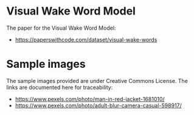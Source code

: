 # Visual Wake Word Model

The paper for the Visual Wake Word Model:
* https://paperswithcode.com/dataset/visual-wake-words

# Sample images

The sample images provided are under Creative Commons License. The links are documented here for traceability:
* https://www.pexels.com/photo/man-in-red-jacket-1681010/
* https://www.pexels.com/photo/adult-blur-camera-casual-598917/
